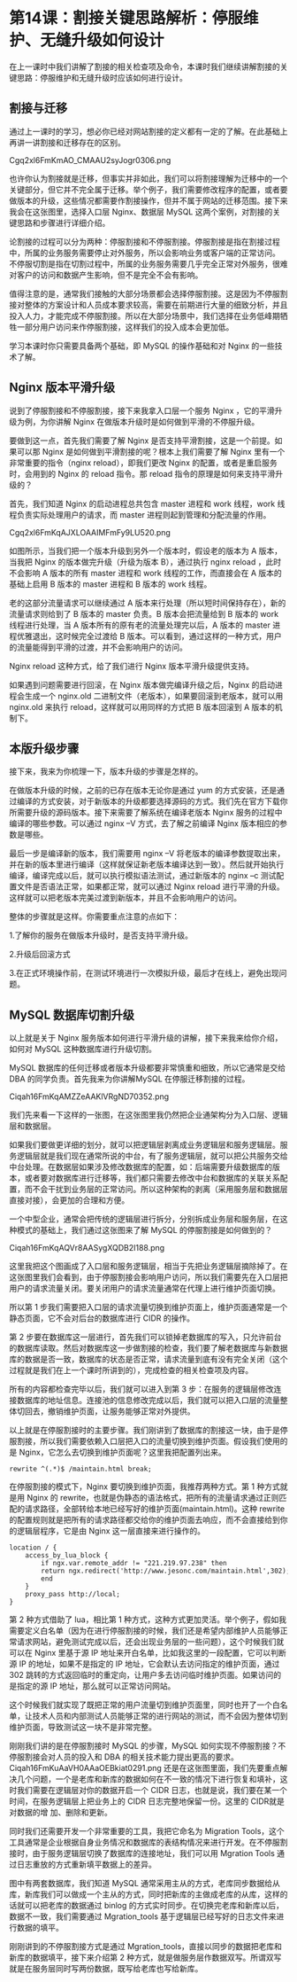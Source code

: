 # 第14课：割接关键思路解析：停服维护、无缝升级如何设计

在上一课时中我们讲解了割接的相关检查项及命令，本课时我们继续讲解割接的关键思路：停服维护和无缝升级时应该如何进行设计。

## 割接与迁移

通过上一课时的学习，想必你已经对网站割接的定义都有一定的了解。在此基础上再讲一讲割接和迁移存在的区别。

Cgq2xl6FmKmAO_CMAAU2syJogr0306.png

也许你认为割接就是迁移，但事实并非如此，我们可以将割接理解为迁移中的一个关键部分，但它并不完全属于迁移。举个例子，我们需要修改程序的配置，或者要做版本的升级，这些情况都需要作割接操作，但并不属于网站的迁移范围。接下来我会在这张图里，选择入口层 Nginx、数据层 MySQL 这两个案例，对割接的关键思路和步骤进行详细介绍。



论割接的过程可以分为两种：停服割接和不停服割接。停服割接是指在割接过程中，所属的业务服务需要停止对外服务，所以会影响业务或客户端的正常访问。 不停服切割是指在切割过程中，所属的业务服务需要几乎完全正常对外服务，很难对客户的访问和数据产生影响，但不是完全不会有影响。



值得注意的是，通常我们接触的大部分场景都会选择停服割接。这是因为不停服割接对整体的方案设计和人员成本要求较高，需要在前期进行大量的细致分析，并且投入人力，才能完成不停服割接。所以在大部分场景中，我们选择在业务低峰期牺牲一部分用户访问来作停服割接，这样我们的投入成本会更加低。



学习本课时你只需要具备两个基础，即 MySQL 的操作基础和对 Nginx 的一些技术了解。

## Nginx 版本平滑升级

说到了停服割接和不停服割接，接下来我拿入口层一个服务 Nginx ，它的平滑升级为例，为你讲解 Nginx 在做版本升级时是如何做到平滑的不停服升级。



要做到这一点，首先我们需要了解 Nginx 是否支持平滑割接，这是一个前提。如果可以那 Nginx 是如何做到平滑割接的呢？根本上我们需要了解 Nginx 里有一个非常重要的指令（nginx reload），即我们更改 Nginx 的配置，或者是重启服务时，会用到的 Nginx 的 reload 指令。那 reload 指令的原理是如何来支持平滑升级的？



首先，我们知道 Nginx 的启动进程总共包含 master 进程和 work 线程，work 线程负责实际处理用户的请求，而 master 进程则起到管理和分配流量的作用。

Cgq2xl6FmKqAJXLOAAIMFmFy9LU520.png


如图所示，当我们把一个版本升级到另外一个版本时，假设老的版本为 A 版本，当我把 Nginx 的版本做完升级（升级为版本 B），通过执行 nginx reload ，此时不会影响 A 版本的所有 master 进程和 work 线程的工作，而直接会在 A 版本的基础上启用 B 版本的 master 进程和 B 版本的 work 线程。



老的这部分流量请求可以继续通过 A 版本来行处理（所以短时间保持存在），新的流量请求则给到了 B 版本的 master 负责。B 版本会把流量给到 B 版本的 work 线程进行处理，当 A 版本所有的原有老的流量处理完以后，A 版本的 master 进程优雅退出，这时候完全过渡给 B 版本。可以看到，通过这样的一种方式，用户的流量能得到平滑的过渡，并不会影响用户的访问。



Nginx reload 这种方式，给了我们进行 Nginx 版本平滑升级提供支持。



如果遇到问题需要进行回滚，在 Nginx 版本做完编译升级之后，Nginx 的启动进程会生成一个 nginx.old 二进制文件（老版本），如果要回滚到老版本，就可以用 nginx.old 来执行 reload，这样就可以用同样的方式把 B 版本回滚到 A 版本的机制下。


## 本版升级步骤
接下来，我来为你梳理一下，版本升级的步骤是怎样的。



在做版本升级的时候，之前的已存在版本无论你是通过 yum 的方式安装，还是通过编译的方式安装，对于新版本的升级都要选择源码的方式。我们先在官方下载你所需要升级的源码版本。接下来需要了解系统在编译老版本 Nginx 服务的过程中编译的哪些参数。可以通过 nginx –V 方式，去了解之前编译 Nginx 版本相应的参数是哪些。



最后一步是编译新的版本，我们需要用 nginx –V 将老版本的编译参数提取出来，并在新的版本里进行编译（这样就保证新老版本编译达到一致）。然后就开始执行编译，编译完成以后，就可以执行模拟语法测试，通过新版本的 nginx –c 测试配置文件是否语法正常，如果都正常，就可以通过 Nginx reload 进行平滑的升级。这样就可以把老版本完美过渡到新版本，并且不会影响用户的访问。



整体的步骤就是这样。你需要重点注意的点如下：

1.了解你的服务在做版本升级时，是否支持平滑升级。

2.升级后回滚方式

3.在正式环境操作前，在测试环境进行一次模拟升级，最后才在线上，避免出现问题。

## MySQL 数据库切割升级
以上就是关于 Nginx 服务版本如何进行平滑升级的讲解，接下来我来给你介绍，如何对 MySQL 这种数据库进行升级切割。



MySQL 数据库的任何迁移或者版本升级都要非常慎重和细致，所以它通常是交给 DBA 的同学负责。首先我来为你讲解MySQL 在停服迁移割接的过程。

Ciqah16FmKqAMZZeAAKlVRgND70352.png

我们先来看一下这样的一张图，在这张图里我仍然把企业通架构分为入口层、逻辑层和数据层。



如果我们要做更详细的划分，就可以把逻辑层剥离成业务逻辑层和服务逻辑层。服务逻辑层就是我们现在通常所说的中台，有了服务逻辑层，就可以把公共服务交给中台处理。在数据层如果涉及修改数据库的配置，如：后端需要升级数据库的版本，或者要对数据库进行迁移等，我们都只需要去修改中台和数据库的关联关系配置，而不会干扰到业务层的正常访问。所以这种架构的剥离（采用服务层和数据层直接对接），会更加的合理和方便。



一个中型企业，通常会把传统的逻辑层进行拆分，分别拆成业务层和服务层，在这种模式的基础上，我们通过这张图来了解 MySQL 的停服割接是如何做到的？

Ciqah16FmKqAQVr8AASygXQDB2I188.png

这里我把这个图画成了入口层和服务逻辑层，相当于先把业务逻辑层摘除掉了。在这张图里我们会看到，由于停服割接会影响用户访问，所以我们需要先在入口层把用户的请求流量关闭。要关闭用户的请求流量通常在代理上进行维护页面切换。



所以第 1 步我们需要把入口层的请求流量切换到维护页面上，维护页面通常是一个静态页面，它不会对后台的数据库进行 CIDR 的操作。



第 2 步要在数据库这一层进行，首先我们可以锁掉老数据库的写入，只允许前台的数据库读取。然后对数据库这一步做割接的检查，我们要了解老数据库与新数据库的数据是否一致，数据库的状态是否正常，请求流量到底有没有完全关闭（这个过程就是我们在上一个课时所讲到的），完成检查的相关检查项及内容。



所有的内容都检查完毕以后，我们就可以进入到第 3 步：在服务的逻辑层修改连接数据库的地址信息。连接池的信息修改完成以后，我们就可以把入口层的流量整体切回去，撤销维护页面，让服务能够正常对外提供。



以上就是在停服割接时的主要步骤。我们刚讲到了数据库的割接这一块，由于是停服割接，所以我们需要依赖入口层把入口的流量切换到维护页面。假设我们使用的是 Nginx，它怎么去切换到维护页面呢？这里我把配置列出来。


```
rewrite ^(.*)$ /maintain.html break;
```

在停服割接的模式下，Nginx 要切换到维护页面，我推荐两种方式。第 1 种方式就是用 Nginx 的 rewrite，也就是伪静态的语法格式，把所有的流量请求通过正则匹配的请求路径，全部转给本地已经写好的维护页面(maintain.html)。这种 rewrite 的配置规则就是把所有的请求路径都交给你的维护页面去响应，而不会直接给到你的逻辑层程序，它是由 Nginx 这一层直接来进行操作的。



```
location / {
    access_by_lua_block {
        if ngx.var.remote_addr != "221.219.97.238" then
        return ngx.redirect('http://www.jesonc.com/maintain.html',302);
        end
    }
    proxy_pass http://local;
}
```

第 2 种方式借助了 lua，相比第 1 种方式，这种方式更加灵活。举个例子，假如我需要定义白名单（因为在进行停服割接的时候，我们还是希望内部维护人员能够正常请求网站，避免测试完成以后，还会出现业务层的一些问题），这个时候我们就可以在 Nginx 里基于源 IP 地址来开白名单，比如我这里的一段配置，它可以判断源 IP 的地址，如果不是指定的 IP 地址，它会默认去访问指定的维护页面，通过 302 跳转的方式返回临时的重定向，让用户多去访问临时维护页面。如果访问的是指定的源 IP 地址，那么就可以正常访问网站。



这个时候我们就实现了既把正常的用户流量切到维护页面里，同时也开了一个白名单，让技术人员和内部测试人员能够正常的进行网站的测试，而不会因为整体切到维护页面，导致测试这一块不是非常完整。



刚刚我们讲的是在停服割接时 MySQL 的步骤，MySQL 如何实现不停服割接？不停服割接会对人员的投入和 DBA 的相关技术能力提出更高的要求。
Ciqah16FmKuAaVH0AAaOEBkiat0291.png
还是在这张图里面，我们先要重点解决几个问题，一个是老库和新库的数据如何在不一致的情况下进行恢复和填补，这时我们需要在逻辑层对你的数据开启一个 CIDR 日志，也就是说，我们要在某一个时间，在服务逻辑层上把业务上的 CIDR 日志完整地保留一份。这里的 CIDR就是对数据的增 加、删除和更新。

同时我们还需要开发一个非常重要的工具，我把它命名为 Migration Tools，这个工具通常是企业根据自身业务情况和数据库的表结构情况来进行开发。在不停服割接时，由于服务逻辑层切换了数据库的连接地址，我们可以用 Mgration Tools 通过日志重放的方式重新填平数据上的差异。



图中有两套数据库，我们知道 MySQL 通常采用主从的方式，老库同步数据给从库，新库我们可以做成一个主从的方式，同时把新库的主做成老库的从库，这样的话就可以把老库的数据通过 binlog 的方式实时同步。在切换完老库和新库以后，数据不一致，我们需要通过 Mgration_tools 基于逻辑层已经写好的日志文件来进行数据的填平。



刚刚讲到的不停服割接方式是通过 Mgration_tools，直接以同步的数据把老库和新库的数据填平，接下来介绍第 2 种方式，就是做服务层作数据双写。所谓双写就是在服务层同时写两份数据，既写给老库也写给新库。